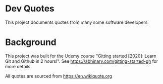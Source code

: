 # Dev Quotes

This project documents quotes from many some software developers.

# Background

This project was built for the Udemy course "Gitting started [2020]: Learn Git
and Github in 2 hours!". See https://abhinary.com/gitting-started-gh for more
details.

All quotes are sourced from https://en.wikiquote.org
